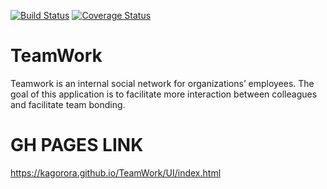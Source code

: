 [![Build Status](https://travis-ci.com/Kagorora/TeamWork.svg?branch=develop)](https://travis-ci.com/Kagorora/TeamWork)  [![Coverage Status](https://coveralls.io/repos/github/Kagorora/TeamWork/badge.svg?branch=ft-signUp-168682249)](https://coveralls.io/github/Kagorora/TeamWork?branch=ft-signUp-168682249)

# TeamWork
Teamwork is an internal social network for organizations’ employees. The goal of this application is to facilitate more interaction between colleagues and facilitate team bonding.

# GH PAGES LINK
https://kagorora.github.io/TeamWork/UI/index.html

